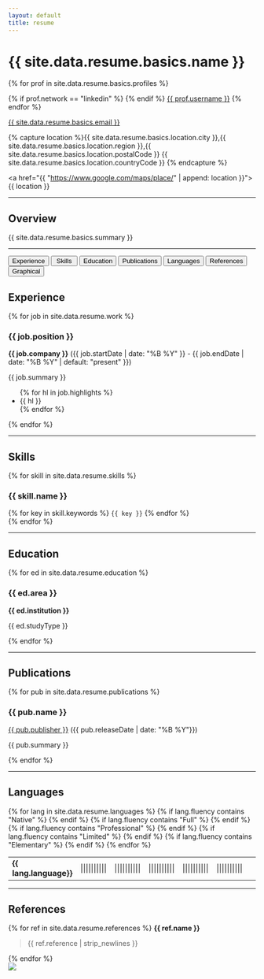 ```yaml
---
layout: default
title: resume
---
```


<h1> {{ site.data.resume.basics.name }} </h1>

<div>
{% for prof in site.data.resume.basics.profiles %}

{% if prof.network == "linkedin" %}
<i class="fab fa-linkedin-in igreen" aria-hidden="true"></i>
{% endif %}
<a href="{{ prof.url }}">{{ prof.username }}</a>
{% endfor %}

<i class="fas fa-envelope igreen" aria-hidden="true"></i>
<a href="mailto:{{ site.data.resume.basics.email }}">{{ site.data.resume.basics.email }}</a>


{% capture location %}{{ site.data.resume.basics.location.city }},{{ site.data.resume.basics.location.region }},{{ site.data.resume.basics.location.postalCode }} {{ site.data.resume.basics.location.countryCode }}
{% endcapture %}

<i class="fas fa-map-marker-alt igreen" aria-hidden="true"></i>
<a href="{{ "https://www.google.com/maps/place/" | append: location }}">{{ location }}</a>
</div>

<hr/>

<h2> Overview </h2>
{{ site.data.resume.basics.summary }}

<hr/>

<div class="tab black">
  <button id="experience-btn" class="tablinks button active" onclick="openTab('experience')"><i class="fas fa-briefcase igreen tab-icon" aria-hidden="true"></i>Experience</button>
  <button id="skills-btn" class="tablinks button" onclick="openTab('skills')"><i class="fas fa-tools igreen tab-icon" aria-hidden="true"></i>&nbsp;Skills&nbsp;</button>
  <button id="education-btn" class="tablinks button" onclick="openTab('education')"><i class="fas fa-graduation-cap igreen tab-icon" aria-hidden="true"></i>Education</button>
  <button id="publications-btn" class="tablinks button" onclick="openTab('publications')"><i class="fas fa-book igreen tab-icon" aria-hidden="true"></i>Publications</button>
  <button id="languages-btn" class="tablinks button" onclick="openTab('languages')"><i class="fas fa-language igreen tab-icon" aria-hidden="true"></i>Languages</button>
  <button id="references-btn" class="tablinks button" onclick="openTab('references')"><i class="fas fa-star igreen tab-icon" aria-hidden="true"></i>References</button>
  <button id="diagram-btn" class="tablinks button" onclick="openTab('diagram')"><i class="fas fa-project-diagram igreen tab-icon" aria-hidden="true"></i>Graphical</button>
</div>
<!-- <div class="tab black">
  <button id="text-btn" class="tablinks button active" onclick="openTab('text')">Text Resume</button>
  <button id="diagram-btn" class="tablinks button" onclick="openTab('diagram')">Graphical Resume</button>
</div> -->


<!-- <div id="text" class="tabcontent" style="display: block;"> -->

<!-- <div class="section-links">
  <span>
    <i class="fas fa-tools igreen" aria-hidden="true"></i>
    <a href="#skills">Skills</a>
  </span>
  <span>
    <i class="fas fa-graduation-cap igreen" aria-hidden="true"></i>
    <a href="#education" style="margin-right: 4px;">Education</a>
  </span>
  <span>
    <i class="fas fa-book igreen" aria-hidden="true"></i>
    <a href="#publications" style="margin-right: 4px;">Publications</a>
  </span>
  <span>
    <i class="fas fa-language igreen" aria-hidden="true"></i>
    <a href="#languages" style="margin-right: 4px;">Languages</a>
  </span>
  <span>
    <i class="fas fa-star igreen" aria-hidden="true"></i>
    <a href="#references" style="margin-right: 4px;">References</a>
  </span>
</div> -->


<div id="experience" class="tabcontent" style="display: block;">
<h2> Experience</h2>
{% for job in site.data.resume.work %}
<h3> {{ job.position }}</h3>
<b>{{ job.company }}</b> ({{ job.startDate | date: "%B %Y" }} - {{ job.endDate | date: "%B %Y" | default: "present" }})

{{ job.summary }}
<ul>
{% for hl in job.highlights %}
<li> {{ hl }} </li>
{% endfor %}
</ul>
{% endfor %}


<hr/>
</div>
<div id="skills" class="tabcontent" style="display: block;">
<h2 id="skillsX"> Skills</h2>

{% for skill in site.data.resume.skills %}

<h3>{{ skill.name }}</h3>
<div>
{% for key in skill.keywords %}
<code class="highlighter-rouge">{{ key }}</code>
{% endfor %}
</div>
{% endfor %}

<hr/>
</div>
<div id="education" class="tabcontent" style="display: block;">
<h2 id="educationX"> Education</h2>

{% for ed in site.data.resume.education %}

<h3> {{ ed.area }}</h3>
<b>{{ ed.institution }}</b>

{{ ed.studyType }}

{% endfor %}

<hr/>
</div>
<div id="publications" class="tabcontent" style="display: block;">
<h2 id="publicationsX"> Publications</h2>

{% for pub in site.data.resume.publications %}

<h3> {{ pub.name }}</h3>
<a href="{{ pub.website }}">{{ pub.publisher }}</a> ({{ pub.releaseDate | date: "%B %Y"}})

{{ pub.summary }}

{% endfor %}


<hr/>
</div>
<div id="languages" class="tabcontent" style="display: block;">
<h2 id="languagesX"> Languages</h2>
<table>
{% for lang in site.data.resume.languages %}
<tr>
<td><strong>{{ lang.language}}</strong></td>
{% if lang.fluency contains "Native" %}
<td><span class="langlevel">||||||||||</span><span></span></td>
{% endif %}
{% if lang.fluency contains "Full" %}
<td><span class="langlevel">||||||||</span><span>||</span></td>
{% endif %}
{% if lang.fluency contains "Professional" %}
<td><span class="langlevel">|||||||</span><span>|||</span></td>
{% endif %}
{% if lang.fluency contains "Limited" %}
<td><span class="langlevel">|||||</span><span>|||||</span></td>
{% endif %}
{% if lang.fluency contains "Elementary" %}
<td><span class="langlevel">|||</span><span>|||||||</span></td>
{% endif %}

<td></td>
<td></td>
<td></td>
<td></td>
<td></td>
</tr>
{% endfor %}
</table>

<hr/>
</div>
<div id="references" class="tabcontent" style="display: block;">
<h2 id="referencesX"> References</h2>

{% for ref in site.data.resume.references %}
<b>{{ ref.name }}</b>
<blockquote>{{ ref.reference | strip_newlines }}</blockquote>
{% endfor %}

</div>

<div id="diagram" class="tab tabcontent">
<img src="{{ site.baseurl }}/assets/images/resume-dark.png">
</div>

<script>
function openTab(name) {
  var i;
  var x = document.getElementsByClassName("tabcontent");
  for (i = 0; i < x.length; i++) {
    x[i].style.display = "none";
  }
  var x = document.getElementsByClassName("tablinks");
  for (i = 0; i < x.length; i++) {
    x[i].classList.remove("active");
  }
  document.getElementById(name).style.display = "block";
  document.getElementById(name+'-btn').classList.add("active");
}
</script>
